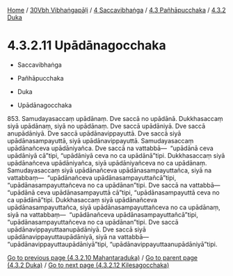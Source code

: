 
[Home](/) / [30Vbh Vibhaṅgapāḷi](../../...md) / [4 Saccavibhaṅga](../...md) / [4.3 Pañhāpucchaka](...md) / [4.3.2 Duka](../30Vbh/4/4.3/4.3.2.md)

# 4.3.2.11 Upādānagocchaka

* Saccavibhaṅga

* Pañhāpucchaka

* Duka

* Upādānagocchaka

853\. Samudayasaccaṃ upādānaṃ. Dve saccā no upādānā. Dukkhasaccaṃ siyā upādānaṃ, siyā no upādānaṃ. Dve saccā upādāniyā. Dve saccā anupādāniyā. Dve saccā upādānavippayuttā. Dve saccā siyā upādānasampayuttā, siyā upādānavippayuttā. Samudayasaccaṃ upādānañceva upādāniyañca. Dve saccā na vattabbā—  “upādānā ceva upādāniyā cā”tipi, “upādāniyā ceva no ca upādānā”tipi. Dukkhasaccaṃ siyā upādānañceva upādāniyañca, siyā upādāniyañceva no ca upādānaṃ. Samudayasaccaṃ siyā upādānañceva upādānasampayuttañca, siyā na vattabbaṃ—  “upādānañceva upādānasampayuttañcā”tipi, “upādānasampayuttañceva no ca upādānan”tipi. Dve saccā na vattabbā—  “upādānā ceva upādānasampayuttā cā”tipi, “upādānasampayuttā ceva no ca upādānā”tipi. Dukkhasaccaṃ siyā upādānañceva upādānasampayuttañca, siyā upādānasampayuttañceva no ca upādānaṃ, siyā na vattabbaṃ—  “upādānañceva upādānasampayuttañcā”tipi, “upādānasampayuttañceva no ca upādānan”tipi. Dve saccā upādānavippayuttaanupādāniyā. Dve saccā siyā upādānavippayuttaupādāniyā, siyā na vattabbā—  “upādānavippayuttaupādāniyā”tipi, “upādānavippayuttaanupādāniyā”tipi.

[Go to previous page (4.3.2.10 Mahantaraduka)](4.3.2.10.md) / [Go to parent page (4.3.2 Duka)](../30Vbh/4/4.3/4.3.2.md) / [Go to next page (4.3.2.12 Kilesagocchaka)](4.3.2.12.md)


